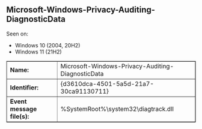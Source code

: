 ## Microsoft-Windows-Privacy-Auditing-DiagnosticData

Seen on:
* Windows 10 (2004, 20H2)
* Windows 11 (21H2)

<table border="1" class="docutils">
  <tbody>
    <tr>
      <td><b>Name:</b></td>
      <td>Microsoft-Windows-Privacy-Auditing-DiagnosticData</td>
    </tr>
    <tr>
      <td><b>Identifier:</b></td>
      <td>{d3610dca-4501-5a5d-21a7-30ca91130711}</td>
    </tr>
    <tr>
      <td><b>Event message file(s):</b></td>
      <td>%SystemRoot%\system32\diagtrack.dll</td>
    </tr>
  </tbody>
</table>

&nbsp;

